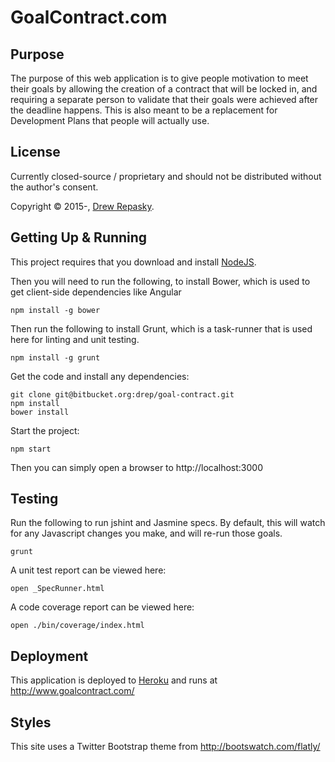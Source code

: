 GoalContract.com
================

Purpose
-------

The purpose of this web application is to give people motivation to meet their goals by allowing the creation of a contract that will be locked in, and requiring a separate person to validate that their goals were achieved after the deadline happens. This is also meant to be a replacement for Development Plans that people will actually use.

License
-------
Currently closed-source / proprietary and should not be distributed without the author's consent.

Copyright &copy; 2015-, [Drew Repasky]. 


Getting Up & Running
--------------------

This project requires that you download and install [NodeJS].

Then you will need to run the following, to install Bower, which is used to get client-side dependencies like Angular

    npm install -g bower

Then run the following to install Grunt, which is a task-runner that is used here for linting and unit testing.

    npm install -g grunt

Get the code and install any dependencies:

    git clone git@bitbucket.org:drep/goal-contract.git
    npm install
    bower install

Start the project:

    npm start

Then you can simply open a browser to http://localhost:3000



Testing
-------

Run the following to run jshint and Jasmine specs. By default, this will watch for any Javascript changes you make, and will re-run those goals.

    grunt

A unit test report can be viewed here:

    open _SpecRunner.html

A code coverage report can be viewed here:

    open ./bin/coverage/index.html


Deployment
----------

This application is deployed to [Heroku] and runs at http://www.goalcontract.com/


Styles
------

This site uses a Twitter Bootstrap theme from http://bootswatch.com/flatly/


[Drew Repasky]: https://www.linkedin.com/in/drewrepasky/
[NodeJS]: http://nodejs.org/
[Grunt]: http://gruntjs.com/
[Bower]: http://bower.io/ 
[Heroku]: https://www.heroku.com/home
